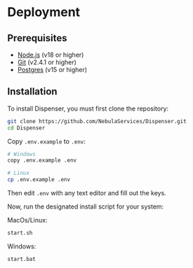 # Deployment

## Prerequisites
- [Node.js](https://nodejs.org/en/) (v18 or higher)
- [Git](https://git-scm.com/downloads) (v2.4.1 or higher)
- [Postgres](https://www.postgresql.org/download/) (v15 or higher)


## Installation 

To install Dispenser, you must first clone the repository:
```bash
git clone https://github.com/NebulaServices/Dispenser.git
cd Dispenser
```

Copy `.env.example` to `.env`:
```bash
# Windows
copy .env.example .env

# Linux
cp .env.example .env
```
Then edit `.env` with any text editor and fill out the keys.

Now, run the designated install script for your system:

MacOs/Linux:
```bash
start.sh
```

Windows:
```bash
start.bat
```

